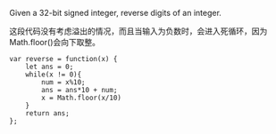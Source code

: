 Given a 32-bit signed integer, reverse digits of an integer.

>

这段代码没有考虑溢出的情况，而且当输入为负数时，会进入死循环，因为Math.floor()会向下取整。
```
var reverse = function(x) {
    let ans = 0;
    while(x != 0){
        num = x%10;
        ans = ans*10 + num;
        x = Math.floor(x/10)
    }
    return ans;
};
```
